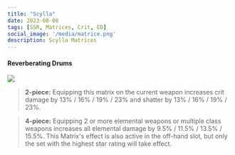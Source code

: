 ```yaml
---
title: "Scylla"
date: 2023-08-08
tags: [SSR, Matrices, Crit, ED]
social_image: '/media/matrice.png'
description: Scylla Matrices
---
```

#### Reverberating Drums

![](https://telegra.ph/file/20facf9fd4be663ad2b55.png)


> **2-piece:** Equipping this matrix on the current weapon increases crit damage by 13% / 16% / 19% / 23% and shatter by 13% / 16% / 19% / 23%.

> **4-piece:** Equipping 2 or more elemental weapons or multiple class weapons increases all elemental damage by 9.5% / 11.5% / 13.5% / 15.5%. This Matrix's effect is also active in the off-hand slot, but only the set with the highest star rating will take effect.

